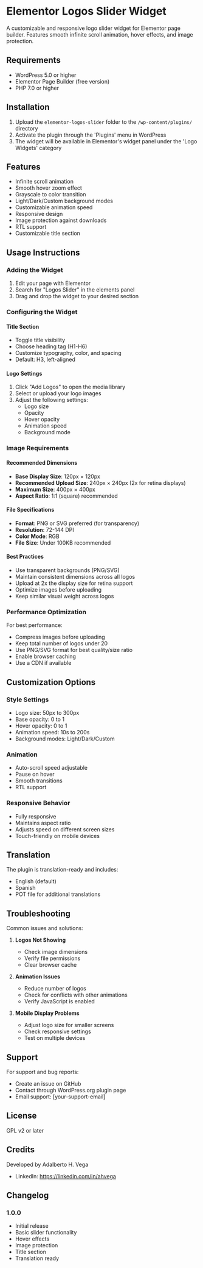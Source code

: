 # Elementor Logos Slider Widget

A customizable and responsive logo slider widget for Elementor page builder. Features smooth infinite scroll animation, hover effects, and image protection.

## Requirements

- WordPress 5.0 or higher
- Elementor Page Builder (free version)
- PHP 7.0 or higher

## Installation

1. Upload the `elementor-logos-slider` folder to the `/wp-content/plugins/` directory
2. Activate the plugin through the 'Plugins' menu in WordPress
3. The widget will be available in Elementor's widget panel under the 'Logo Widgets' category

## Features

- Infinite scroll animation
- Smooth hover zoom effect
- Grayscale to color transition
- Light/Dark/Custom background modes
- Customizable animation speed
- Responsive design
- Image protection against downloads
- RTL support
- Customizable title section

## Usage Instructions

### Adding the Widget
1. Edit your page with Elementor
2. Search for "Logos Slider" in the elements panel
3. Drag and drop the widget to your desired section

### Configuring the Widget

#### Title Section
- Toggle title visibility
- Choose heading tag (H1-H6)
- Customize typography, color, and spacing
- Default: H3, left-aligned

#### Logo Settings
1. Click "Add Logos" to open the media library
2. Select or upload your logo images
3. Adjust the following settings:
   - Logo size
   - Opacity
   - Hover opacity
   - Animation speed
   - Background mode

### Image Requirements

#### Recommended Dimensions
- **Base Display Size**: 120px × 120px
- **Recommended Upload Size**: 240px × 240px (2x for retina displays)
- **Maximum Size**: 400px × 400px
- **Aspect Ratio**: 1:1 (square) recommended

#### File Specifications
- **Format**: PNG or SVG preferred (for transparency)
- **Resolution**: 72-144 DPI
- **Color Mode**: RGB
- **File Size**: Under 100KB recommended

#### Best Practices
- Use transparent backgrounds (PNG/SVG)
- Maintain consistent dimensions across all logos
- Upload at 2x the display size for retina support
- Optimize images before uploading
- Keep similar visual weight across logos

### Performance Optimization

For best performance:
- Compress images before uploading
- Keep total number of logos under 20
- Use PNG/SVG format for best quality/size ratio
- Enable browser caching
- Use a CDN if available

## Customization Options

### Style Settings
- Logo size: 50px to 300px
- Base opacity: 0 to 1
- Hover opacity: 0 to 1
- Animation speed: 10s to 200s
- Background modes: Light/Dark/Custom

### Animation
- Auto-scroll speed adjustable
- Pause on hover
- Smooth transitions
- RTL support

### Responsive Behavior
- Fully responsive
- Maintains aspect ratio
- Adjusts speed on different screen sizes
- Touch-friendly on mobile devices

## Translation

The plugin is translation-ready and includes:
- English (default)
- Spanish
- POT file for additional translations

## Troubleshooting

Common issues and solutions:

1. **Logos Not Showing**
   - Check image dimensions
   - Verify file permissions
   - Clear browser cache

2. **Animation Issues**
   - Reduce number of logos
   - Check for conflicts with other animations
   - Verify JavaScript is enabled

3. **Mobile Display Problems**
   - Adjust logo size for smaller screens
   - Check responsive settings
   - Test on multiple devices

## Support

For support and bug reports:
- Create an issue on GitHub
- Contact through WordPress.org plugin page
- Email support: [your-support-email]

## License

GPL v2 or later

## Credits

Developed by Adalberto H. Vega
- LinkedIn: https://linkedin.com/in/ahvega

## Changelog

### 1.0.0
- Initial release
- Basic slider functionality
- Hover effects
- Image protection
- Title section
- Translation ready 